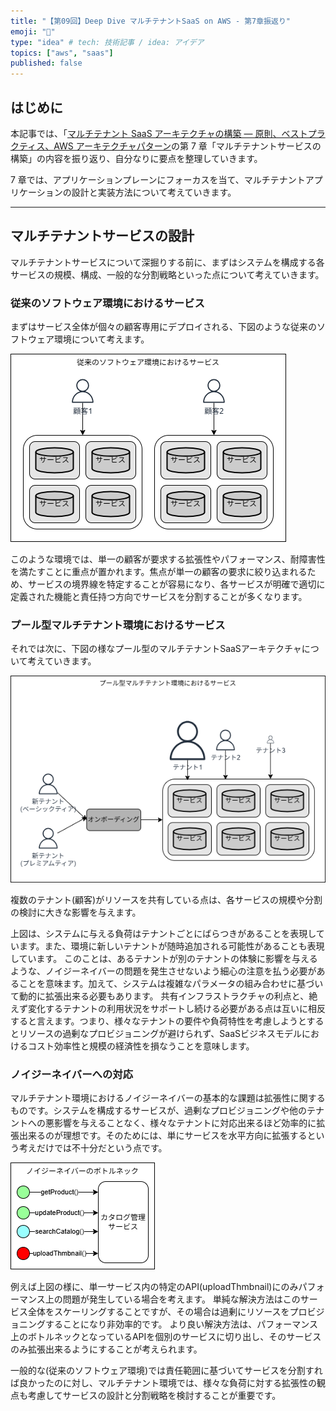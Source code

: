 ```yaml
---
title: "【第09回】Deep Dive マルチテナントSaaS on AWS - 第7章振返り"
emoji: "🤿"
type: "idea" # tech: 技術記事 / idea: アイデア
topics: ["aws", "saas"]
published: false
---
```


## はじめに

本記事では、「[マルチテナント SaaS アーキテクチャの構築 ― 原則、ベストプラクティス、AWS アーキテクチャパターン](https://www.oreilly.co.jp/books/9784814401017/)の第 7 章「マルチテナントサービスの構築」の内容を振り返り、自分なりに要点を整理していきます。

<!-- TODO: 要約ちゃんと書く -->

7 章では、アプリケーションプレーンにフォーカスを当て、マルチテナントアプリケーションの設計と実装方法について考えていきます。

---

## マルチテナントサービスの設計

マルチテナントサービスについて深掘りする前に、まずはシステムを構成する各サービスの規模、構成、一般的な分割戦略といった点について考えていきます。

### 従来のソフトウェア環境におけるサービス

まずはサービス全体が個々の顧客専用にデプロイされる、下図のような従来のソフトウェア環境について考えます。

![](./../images/09/normal-software-env.drawio.png)

このような環境では、単一の顧客が要求する拡張性やパフォーマンス、耐障害性を満たすことに重点が置かれます。焦点が単一の顧客の要求に絞り込まれるため、サービスの境界線を特定することが容易になり、各サービスが明確で適切に定義された機能と責任持つ方向でサービスを分割することが多くなります。

### プール型マルチテナント環境におけるサービス

それでは次に、下図の様なプール型のマルチテナントSaaSアーキテクチャについて考えていきます。

![](../images/09/pool-multi-tenant-service.drawio.png)

複数のテナント(顧客)がリソースを共有している点は、各サービスの規模や分割の検討に大きな影響を与えます。

上図は、システムに与える負荷はテナントごとにばらつきがあることを表現しています。また、環境に新しいテナントが随時追加される可能性があることも表現しています。
このことは、あるテナントが別のテナントの体験に影響を与えるような、ノイジーネイバーの問題を発生させないよう細心の注意を払う必要があることを意味ます。加えて、システムは複雑なパラメータの組み合わせに基づいて動的に拡張出来る必要もあります。
共有インフラストラクチャの利点と、絶えず変化するテナントの利用状況をサポートし続ける必要がある点は互いに相反すると言えます。つまり、様々なテナントの要件や負荷特性を考慮しようとするとリソースの過剰なプロビジョニングが避けられず、SaaSビジネスモデルにおけるコスト効率性と規模の経済性を損なうことを意味します。

### ノイジーネイバーへの対応

マルチテナント環境におけるノイジーネイバーの基本的な課題は拡張性に関するものです。システムを構成するサービスが、過剰なプロビジョニングや他のテナントへの悪影響を与えることなく、様々なテナントに対応出来るほど効率的に拡張出来るのが理想です。そのためには、単にサービスを水平方向に拡張するという考えだけでは不十分だという点です。

![](../images/09/noisy-neighbor-bottle-neck.drawio.png)

例えば上図の様に、単一サービス内の特定のAPI(uploadThmbnail)にのみパフォーマンス上の問題が発生している場合を考えます。
単純な解決方法はこのサービス全体をスケーリングすることですが、その場合は過剰にリソースをプロビジョニングすることになり非効率的です。
より良い解決方法は、パフォーマンス上のボトルネックとなっているAPIを個別のサービスに切り出し、そのサービスのみ拡張出来るようにすることが考えられます。

一般的な(従来のソフトウェア環境)では責任範囲に基づいてサービスを分割すれば良かったのに対し、マルチテナント環境では、様々な負荷に対する拡張性の観点も考慮してサービスの設計と分割戦略を検討することが重要です。
